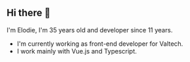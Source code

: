 ## Hi there 👋

I'm Elodie, I'm 35 years old and developer since 11 years. 

- I'm currently working as front-end developer for Valtech.
- I work mainly with Vue.js and Typescript.

<!--
**eecija/eecija** is a ✨ _special_ ✨ repository because its `README.md` (this file) appears on your GitHub profile.

Here are some ideas to get you started:

- 🔭 I’m currently working on ...
- 🌱 I’m currently learning ...
- 👯 I’m looking to collaborate on ...
- 🤔 I’m looking for help with ...
- 💬 Ask me about ...
- 📫 How to reach me: ...
- 😄 Pronouns: ...
- ⚡ Fun fact: ...
-->
